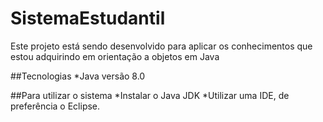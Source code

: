 # SistemaEstudantil

Este projeto está sendo desenvolvido para aplicar os conhecimentos que estou adquirindo em orientação a objetos em Java

##Tecnologias
*Java versão 8.0

##Para utilizar o sistema
*Instalar o Java JDK
*Utilizar uma IDE, de preferência o Eclipse.
